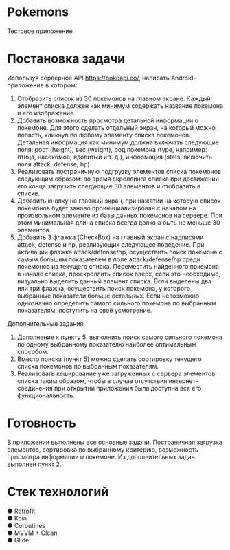 # Pokemons
Тестовое приложение
# Постановка задачи
Используя серверное API https://pokeapi.co/, написать Android-приложение в котором:
1. Отобразить список из 30 покемонов на главном экране. Каждый элемент списка должен
как минимум содержать название покемона и его изображение.
2. Добавить возможность просмотра детальной информации о покемоне. Для этого сделать
отдельный экран, на который можно попасть, кликнув по любому элементу списка покемонов.
Детальная информация как минимум должна включать следующие поля: рост (height),
вес (weight), род покемона (type, например: птица, насекомое, ядовитый и т. д.), информация
(stats; включить поля attack, defense, hp).
3. Реализовать постраничную подгрузку элементов списка покемонов следующим образом:
во время скроллинга списка при достижении его конца загрузить следующие 30 элементов
и отобразить в списке.
4. Добавить кнопку на главный экран, при нажатии на которую список покемонов будет заново
проинициализирован с началом на произвольном элементе из базы данных покемонов
на сервере. При этом минимальная длина списка всегда должна быть не меньше 30 элементов.
5. Добавить 3 флажка (CheckBox) на главный экран с надписями attack, defense и hp, реализующих
следующее поведение. При активации флажка attack/defense/hp, осуществить поиск покемона
с самым большим показателем в поле attack/defense/hp среди покемонов из текущего
списка. Переместить найденного покемона в начало списка, проскроллить список вверх,
если это необходимо, визуально выделить данный элемент списка. Если выделены два
или три флажка, осуществить поиск покемона, у которого выбранные показатели больше
остальных. Если невозможно однозначно определить самого сильного покемона по выбранным
показателям, поступить на своё усмотрение.

Дополнительные задания:

1. Дополнение к пункту 5: выполнить поиск самого сильного покемона по одному выбранному
показателю наиболее оптимальным способом.
2. Вместо поиска (пункт 5) можно сделать сортировку текущего списка покемонов по выбранным
показателям.
3. Реализовать кеширование уже загруженных с сервера элементов списка таким образом,
чтобы в случае отсутствия интернет-соединения при открытии приложения была доступна
вся его функциональность.

# Готовность
В приложении выполнены все основные задачи. Постраничная загрузка элементов, сортировка по выбранному критерию, возможность просмотра информации о покемоне. Из дополнительных задач выполнен пункт 2.

# Стек технологий
● Retrofit   
● Koin    
● Coroutines   
● MVVM + Clean    
● Glide

